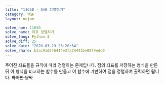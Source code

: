 ```yaml
---
title: "11650 - 좌표 정렬하기"
category: 백준
layout: nojam

solve_num: 11650
solve_name: 좌표 정렬하기
solve_lang: Python 3
solve_diff: 25
solve_date: "2020-03-29 23:20:34"
solve_share: b3ac91d546414e3fa24443be02f9edc0
---
```


주어진 좌표들을 규칙에 따라 정렬하는 문제입니다. 점의 좌표를 저장하는 형식을 만든 뒤 이 형식을 비교하는 함수를 만들고 이 함수에 기반하여 점을 정렬하여 출력하면 됩니다. ~~파이썬 날먹~~
